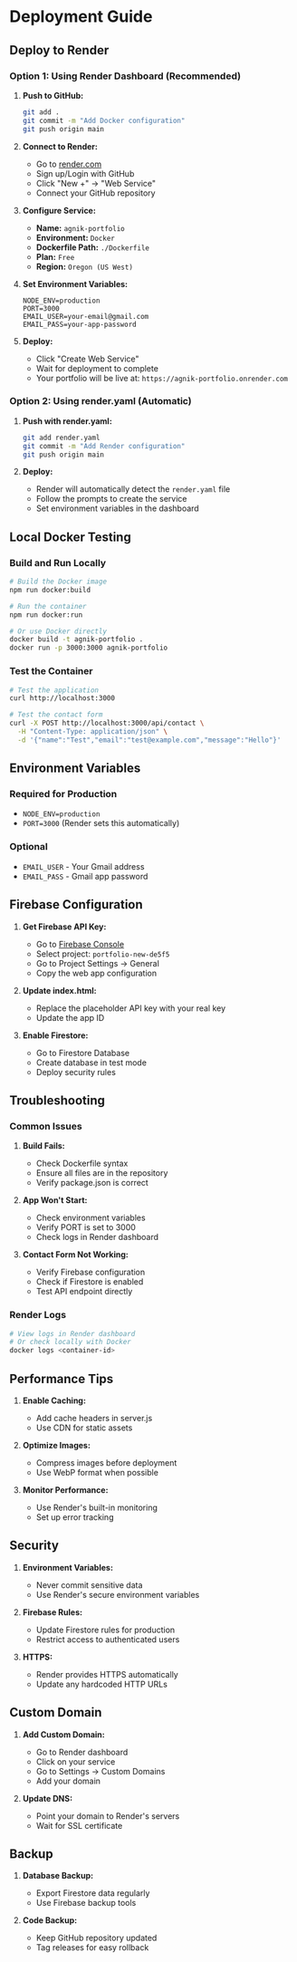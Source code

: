 # Deployment Guide

## Deploy to Render

### Option 1: Using Render Dashboard (Recommended)

1. **Push to GitHub:**
   ```bash
   git add .
   git commit -m "Add Docker configuration"
   git push origin main
   ```

2. **Connect to Render:**
   - Go to [render.com](https://render.com)
   - Sign up/Login with GitHub
   - Click "New +" → "Web Service"
   - Connect your GitHub repository

3. **Configure Service:**
   - **Name:** `agnik-portfolio`
   - **Environment:** `Docker`
   - **Dockerfile Path:** `./Dockerfile`
   - **Plan:** `Free`
   - **Region:** `Oregon (US West)`

4. **Set Environment Variables:**
   ```
   NODE_ENV=production
   PORT=3000
   EMAIL_USER=your-email@gmail.com
   EMAIL_PASS=your-app-password
   ```

5. **Deploy:**
   - Click "Create Web Service"
   - Wait for deployment to complete
   - Your portfolio will be live at: `https://agnik-portfolio.onrender.com`

### Option 2: Using render.yaml (Automatic)

1. **Push with render.yaml:**
   ```bash
   git add render.yaml
   git commit -m "Add Render configuration"
   git push origin main
   ```

2. **Deploy:**
   - Render will automatically detect the `render.yaml` file
   - Follow the prompts to create the service
   - Set environment variables in the dashboard

## Local Docker Testing

### Build and Run Locally

```bash
# Build the Docker image
npm run docker:build

# Run the container
npm run docker:run

# Or use Docker directly
docker build -t agnik-portfolio .
docker run -p 3000:3000 agnik-portfolio
```

### Test the Container

```bash
# Test the application
curl http://localhost:3000

# Test the contact form
curl -X POST http://localhost:3000/api/contact \
  -H "Content-Type: application/json" \
  -d '{"name":"Test","email":"test@example.com","message":"Hello"}'
```

## Environment Variables

### Required for Production

- `NODE_ENV=production`
- `PORT=3000` (Render sets this automatically)

### Optional

- `EMAIL_USER` - Your Gmail address
- `EMAIL_PASS` - Gmail app password

## Firebase Configuration

1. **Get Firebase API Key:**
   - Go to [Firebase Console](https://console.firebase.google.com/)
   - Select project: `portfolio-new-de5f5`
   - Go to Project Settings → General
   - Copy the web app configuration

2. **Update index.html:**
   - Replace the placeholder API key with your real key
   - Update the app ID

3. **Enable Firestore:**
   - Go to Firestore Database
   - Create database in test mode
   - Deploy security rules

## Troubleshooting

### Common Issues

1. **Build Fails:**
   - Check Dockerfile syntax
   - Ensure all files are in the repository
   - Verify package.json is correct

2. **App Won't Start:**
   - Check environment variables
   - Verify PORT is set to 3000
   - Check logs in Render dashboard

3. **Contact Form Not Working:**
   - Verify Firebase configuration
   - Check if Firestore is enabled
   - Test API endpoint directly

### Render Logs

```bash
# View logs in Render dashboard
# Or check locally with Docker
docker logs <container-id>
```

## Performance Tips

1. **Enable Caching:**
   - Add cache headers in server.js
   - Use CDN for static assets

2. **Optimize Images:**
   - Compress images before deployment
   - Use WebP format when possible

3. **Monitor Performance:**
   - Use Render's built-in monitoring
   - Set up error tracking

## Security

1. **Environment Variables:**
   - Never commit sensitive data
   - Use Render's secure environment variables

2. **Firebase Rules:**
   - Update Firestore rules for production
   - Restrict access to authenticated users

3. **HTTPS:**
   - Render provides HTTPS automatically
   - Update any hardcoded HTTP URLs

## Custom Domain

1. **Add Custom Domain:**
   - Go to Render dashboard
   - Click on your service
   - Go to Settings → Custom Domains
   - Add your domain

2. **Update DNS:**
   - Point your domain to Render's servers
   - Wait for SSL certificate

## Backup

1. **Database Backup:**
   - Export Firestore data regularly
   - Use Firebase backup tools

2. **Code Backup:**
   - Keep GitHub repository updated
   - Tag releases for easy rollback
